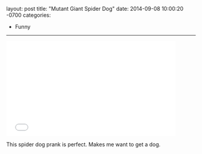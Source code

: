 layout: post
title:  "Mutant Giant Spider Dog"
date:   2014-09-08 10:00:20 -0700
categories:
  - Funny
---

<iframe class="embedly-embed" src="//cdn.embedly.com/widgets/media.html?src=https%3A%2F%2Fwww.youtube.com%2Fembed%2FYoB8t0B4jx4%3Ffeature%3Doembed&url=https%3A%2F%2Fwww.youtube.com%2Fwatch%3Fv%3DYoB8t0B4jx4&image=https%3A%2F%2Fi.ytimg.com%2Fvi%2FYoB8t0B4jx4%2Fhqdefault.jpg&key=d815972c91e546edb5d2d02e509f8b1c&type=text%2Fhtml&schema=youtube" width="450" height="253" scrolling="no" frameborder="0" allowfullscreen></iframe>

This spider dog prank is perfect. Makes me want to get a dog.
